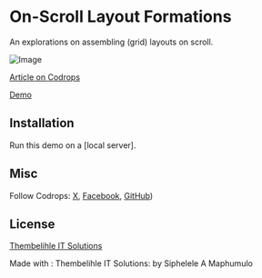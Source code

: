 # On-Scroll Layout Formations

An explorations on assembling (grid) layouts on scroll.

![Image](https://i.ibb.co/30c9Mks/readme.png)

[Article on Codrops](https://tympanus.net/codrops/?p=80656)

[Demo](https://tympanus.net/Development/OnScrollLayoutFormations/)

## Installation

Run this demo on a [local server].

## Misc

Follow Codrops: [X](http://www.X.com/codrops), [Facebook](http://www.facebook.com/codrops), [GitHub](https://github.com/Siphelele-Maphumulo/OnScrollLayoutFormations-main))

## License
[Thembelihle IT Solutions](LICENSE)

Made with : Thembelihle IT Solutions:  by Siphelele A Maphumulo





